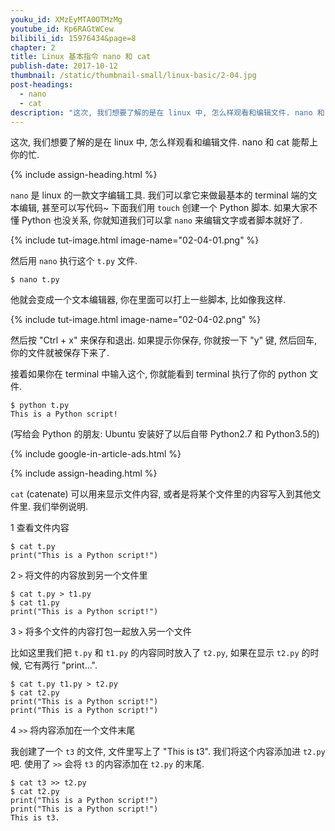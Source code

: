 ```yaml
---
youku_id: XMzEyMTA0OTMzMg
youtube_id: Kp6RAGtWCew
bilibili_id: 15976434&page=8
chapter: 2
title: Linux 基本指令 nano 和 cat
publish-date: 2017-10-12
thumbnail: /static/thumbnail-small/linux-basic/2-04.jpg
post-headings:
  - nano
  - cat
description: "这次, 我们想要了解的是在 linux 中, 怎么样观看和编辑文件. nano 和 cat 能帮上你的忙."
---
```



这次, 我们想要了解的是在 linux 中, 怎么样观看和编辑文件. nano 和 cat 能帮上你的忙.



{% include assign-heading.html %}


`nano` 是 linux 的一款文字编辑工具. 我们可以拿它来做最基本的 terminal 端的文本编辑, 甚至可以写代码~
下面我们用 `touch` 创建一个 Python 脚本. 如果大家不懂 Python 也没关系, 你就知道我们可以拿 `nano` 来编辑文字或者脚本就好了.

{% include tut-image.html image-name="02-04-01.png" %}

然后用 `nano` 执行这个 `t.py` 文件.

```shell
$ nano t.py
```

他就会变成一个文本编辑器, 你在里面可以打上一些脚本, 比如像我这样.

{% include tut-image.html image-name="02-04-02.png" %}

然后按 "Ctrl + x" 来保存和退出. 如果提示你保存, 你就按一下 "y" 键, 然后回车, 你的文件就被保存下来了.

接着如果你在 terminal 中输入这个, 你就能看到 terminal 执行了你的 python 文件.

```shell
$ python t.py
This is a Python script!
```

(写给会 Python 的朋友: Ubuntu 安装好了以后自带 Python2.7 和 Python3.5的)








{% include google-in-article-ads.html %}

{% include assign-heading.html %}

`cat` (catenate) 可以用来显示文件内容, 或者是将某个文件里的内容写入到其他文件里. 我们举例说明.

1 查看文件内容

```shell
$ cat t.py
print("This is a Python script!")
```

2 `>` 将文件的内容放到另一个文件里

```shell
$ cat t.py > t1.py
$ cat t1.py
print("This is a Python script!")
```

3 `>` 将多个文件的内容打包一起放入另一个文件

比如这里我们把 `t.py` 和 `t1.py` 的内容同时放入了 `t2.py`,
如果在显示 `t2.py` 的时候, 它有两行 "print...".

```shell
$ cat t.py t1.py > t2.py
$ cat t2.py
print("This is a Python script!")
print("This is a Python script!")
```

4 `>>` 将内容添加在一个文件末尾

我创建了一个 `t3` 的文件, 文件里写上了 "This is t3". 我们将这个内容添加进 `t2.py` 吧.
使用了 `>>` 会将 `t3` 的内容添加在 `t2.py` 的末尾.

```shell
$ cat t3 >> t2.py
$ cat t2.py
print("This is a Python script!")
print("This is a Python script!")
This is t3.
```


